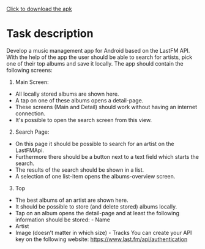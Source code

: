 <a href="https://github.com/BulatMukhutdinov/music-management/blob/master/Music%20Manager.apk?raw=true" download>Click to download the apk</a>
# Task description
Develop a music management app for Android based on the LastFM API. With the help of the app the user should be able to search for artists, pick one of their top albums and save it locally.
The app should contain the following screens:
1. Main Screen:
- All locally stored albums are shown here.
- A tap on one of these albums opens a detail-page.
- These screens (Main and Detail) should work without having an
internet connection.
- It's possible to open the search screen from this view.
2. Search Page:
- On this page it should be possible to search for an artist on the
LastFMApi.
- Furthermore there should be a button next to a text field which
starts the search.
- The results of the search should be shown in a list.
- A selection of one list-item opens the albums-overview screen.
 3. Top
- The best albums of an artist are shown here.
- It should be possible to store (and delete stored) albums locally.
- Tap on an album opens the detail-page and at least the following
information should be stored: - Name
- Artist
- Image (doesn’t matter in which size) - Tracks
You can create your API key on the following website:
https://www.last.fm/api/authentication
